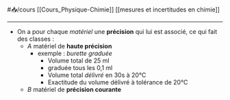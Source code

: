 #📥/cours [[Cours_Physique-Chimie]] [[mesures et incertitudes en chimie]]

---
- On a pour chaque *matériel* une **précision** qui lui est associé, ce qui fait des classes :
	- *A* matériel de **haute précision**
		- exemple : *burette graduée* 
			- Volume total de 25 ml
			- graduée tous les 0,1 ml
			- Volume total *délivré* en 30s à 20°C
			- Exactitude du volume délivré à tolérance de 20°C
	- *B* matériel de **précision courante**